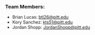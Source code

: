 ### Team Members:
- Brian Lucas: btl26@pitt.edu
- Kory Sanchez: kts51@pitt.edu
- Jordan Shopp: JordanShopp@pitt.edu
